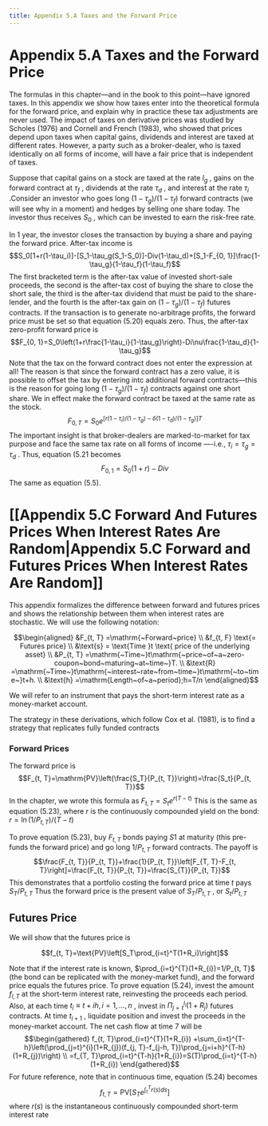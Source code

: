 ```yaml
---
title: Appendix 5.A Taxes and the Forward Price
---
```


# Appendix 5.A Taxes and the Forward Price

The formulas in this chapter—and in the book to this point—have ignored taxes. In this appendix we show how taxes enter into the theoretical formula for the forward price,  and explain why in practice these tax adjustments are never used. The impact of taxes on derivative prices was studied by Scholes (1976) and Cornell and French (1983),  who showed that prices depend upon taxes when capital gains,  dividends and interest are taxed at different rates. However,  a party such as a broker-dealer,  who is taxed identically on all forms of income,  will have a fair price that is independent of taxes.

Suppose that capital gains on a stock are taxed at the rate $l_{g}$ ,  gains on the forward contract at $\tau_f$ ,  dividends at the rate $\tau_{d}$ ,  and interest at the rate $\tau_{i}$ .Consider an investor who goes long $(1-\tau_{g})/(1-\tau_{f})$ forward contracts (we will see why in a moment) and hedges by selling one share today. The investor thus receives $S_{0}$ ,  which can be invested to earn the risk-free rate.

In 1 year,  the investor closes the transaction by buying a share and paying the forward price. After-tax income is
$$S_0[1+r(1-\tau_i)]-[S_1-\tau_g(S_1-S_0)]-Div(1-\tau_d)+[S_1-F_{0,      1}]\frac{1-\tau_g}{1-\tau_f}(1-\tau_f)$$
The first bracketed term is the after-tax value of invested short-sale proceeds,  the second is the after-tax cost of buying the share to close the short sale,  the third is the after-tax dividend that must be paid to the share-lender,  and the fourth is the after-tax gain on $(1-\tau_{g})/(1-\tau_{f})$ futures contracts. If the transaction is to generate no-arbitrage profits,  the forward price must be set so that equation (5.20) equals zero. Thus,  the after-tax zero-profit forward price is
$$F_{0,      1}=S_0\left(1+r\frac{1-\tau_i}{1-\tau_g}\right)-Di\nu\frac{1-\tau_d}{1-\tau_g}$$
Note that the tax on the forward contract does not enter the expression at all! The reason is that since the forward contract has a zero value,  it is possible to offset the tax by entering intc additional forward contracts—this is the reason for going long $(1-\tau_{g})/(1-\tau_{f})$ contracts against one short share. We in effect make the forward contract be taxed at the same rate as the stock.
$$F_{0,      T}=S_{0}e^{[r(1-\tau_{i})/(1-\tau_{g})-\delta(1-\tau_{d})/(1-\tau_{g})]T}$$
The important insight is that broker-dealers are marked-to-market for tax purpose and face the same tax rate on all forms of income —-i.e.,  $\tau_{i}=\tau_{g}=\tau_{d}$ . Thus,  equation (5.21 becomes
$$F_{0,      1}=S_0\left(1+r\right)-Div$$
The same as equation (5.5).

# [[Appendix 5.C Forward And Futures Prices When Interest Rates Are Random|Appendix 5.C Forward and Futures Prices When Interest Rates Are Random]]

This appendix formalizes the difference between forward and futures prices and shows the relationship between them when interest rates are stochastic. We will use the following notation:

$$\begin{aligned}
&F_{t,      T} =\mathrm{~Forward~price} \\
&f_{t,      F} \text{= Futures price} \\
&\text{s} = \text{Time }t \text{ price of the underlying asset} \\
&P_{t,      T} =\mathrm{~Time~}t\mathrm{~price~of~a~zero-coupon~bond~maturing~at~time~}T. \\
&\text{R} =\mathrm{~Time~}t\mathrm{~interest~rate~from~time~}t\mathrm{~to~time~}t+h. \\
&\text{h} =\mathrm{Length~of~a~period};h=T/n 
\end{aligned}$$

We will refer to an instrument that pays the short-term interest rate as a money-market account.

The strategy in these derivations,      which follow Cox et al. (1981),      is to find a strategy that replicates fully funded contracts

### Forward Prices

The forward price is
$$F_{t,      T}=\mathrm{PV}\left(\frac{S_T}{P_{t,      T}}\right)=\frac{S_t}{P_{t,      T}}$$
In the chapter,        we wrote this formula as $F_{t,      T}=S_{t}e^{r(T-t)}$ This is the same as equation (5.23),        where $r$ is the continuously compounded yield on the bond: $r=\ln(1/P_{t,      T})/(T-t)$

To prove equation (5.23),        buy $F_{t,      T}$ bonds paying $S1$ at maturity (this pre-funds the forward price) and go long $1/P_{t,      T}$ forward contracts. The payoff is
$$\frac{F_{t,      T}}{P_{t,      T}}+\frac{1}{P_{t,      T}}\left[F_{T,      T}-F_{t,      T}\right]=\frac{F_{t,      T}}{P_{t,      T}}=\frac{S_{T}}{P_{t,      T}}$$
This demonstrates that a portfolio costing the forward price at time $t$ pays $S_{T}/P_{t,      T}$ Thus the forward price is the present value of $S_{T}/P_{t,      T}$ ,      or $S_{t}/P_{t,      T}$

## Futures Price

We will show that the futures price is

$$f_{t,      T}=\text{PV}\left[S_T\prod_{i=t}^T(1+R_i)\right]$$

Note that if the interest rate is known,      $\prod_{i=t}^{T}(1+R_{i})=1/P_{t,      T}$ (the bond can be replicated with the money-market fund),      and the forward price equals the futures price. To prove equation (5.24),      invest the amount $f_{l,      T}$ at the short-term interest rate,      reinvesting the proceeds each period. Also,      at each time $t_{i} \equiv t+ih,      i=1,      \ldots,      n$ ,      invest in $\Pi_{j=t}^{l_{i}}(1+R_{j})$ futures contracts. At time $t_{i+1}$ ,      liquidate position and invest the proceeds in the money-market account. The net cash flow at time 7 will be
$$\begin{gathered}
f_{t,      T}\prod_{i=t}^{T}(1+R_{i}) +\sum_{i=t}^{T-h}\left(\prod_{j=t}^{i}(1+R_{j})(f_{j,      T}-f_{j-h,      T})\prod_{j=i+h}^{T-h}(1+R_{j})\right) \\
=f_{T,      T}\prod_{i=t}^{T-h}(1+R_{i})=S(T)\prod_{i=t}^{T-h}(1+R_{i}) 
\end{gathered}$$
For future reference,      note that in continuous time,      equation (5.24) becomes
$$f_{t,      T}=\mathrm{PV}\left[S_Te^{\int_t^Tr(s)ds}\right]$$
where $r(s)$ is the instantaneous continuously compounded short-term interest rate
